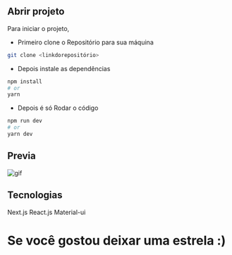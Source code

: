 ## Abrir projeto

Para iniciar o projeto, 
- Primeiro clone o Repositório para sua máquina
```bash
git clone <linkdorepositório>
```
- Depois instale as dependências
```bash
npm install
# or
yarn
```
- Depois é só Rodar o código
```bash
npm run dev
# or
yarn dev
```

## Previa
![gif](/public/giff.gif)

## Tecnologias

Next.js
React.js
Material-ui

# Se você gostou deixar uma estrela :)
